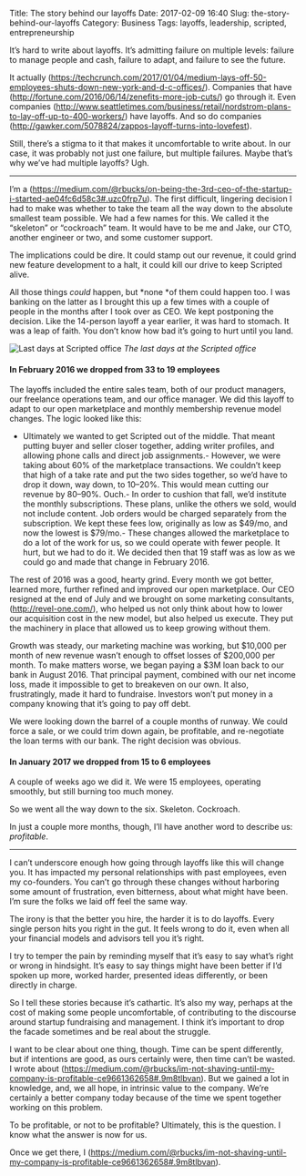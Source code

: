 Title: The story behind our layoffs
Date: 2017-02-09 16:40
Slug: the-story-behind-our-layoffs
Category: Business
Tags: layoffs, leadership, scripted, entrepreneurship

It’s hard to write about layoffs. It’s admitting failure on multiple levels: failure to manage people and cash, failure to adapt, and failure to see the future.

It actually (https://techcrunch.com/2017/01/04/medium-lays-off-50-employees-shuts-down-new-york-and-d-c-offices/). Companies that have (http://fortune.com/2016/06/14/zenefits-more-job-cuts/) go through it. Even companies (http://www.seattletimes.com/business/retail/nordstrom-plans-to-lay-off-up-to-400-workers/) have layoffs. And so do companies (http://gawker.com/5078824/zappos-layoff-turns-into-lovefest).

Still, there’s a stigma to it that makes it uncomfortable to write about. In our case, it was probably not just one failure, but multiple failures. Maybe that’s why we’ve had multiple layoffs? Ugh.

---

I’m a (https://medium.com/@rbucks/on-being-the-3rd-ceo-of-the-startup-i-started-ae04fc6d58c3#.uzc0frp7u). The first difficult, lingering decision I had to make was whether to take the team all the way down to the absolute smallest team possible. We had a few names for this. We called it the “skeleton” or “cockroach” team. It would have to be me and Jake, our CTO, another engineer or two, and some customer support.

The implications could be dire. It could stamp out our revenue, it could grind new feature development to a halt, it could kill our drive to keep Scripted alive.

All those things *could* happen, but *none *of them could happen too. I was banking on the latter as I brought this up a few times with a couple of people in the months after I took over as CEO. We kept postponing the decision. Like the 14-person layoff a year earlier, it was hard to stomach. It was a leap of faith. You don’t know how bad it’s going to hurt until you land.

![Last days at Scripted office]({static}/images/7a094-1qsqrty-cmknfyrkk4gokcw.png)
*The last days at the Scripted office*

#### In February 2016 we dropped from 33 to 19 employees

The layoffs included the entire sales team, both of our product managers, our freelance operations team, and our office manager. We did this layoff to adapt to our open marketplace and monthly membership revenue model changes. The logic looked like this:

- Ultimately we wanted to get Scripted out of the middle. That meant putting buyer and seller closer together, adding writer profiles, and allowing phone calls and direct job assignments.- However, we were taking about 60% of the marketplace transactions. We couldn’t keep that high of a take rate and put the two sides together, so we’d have to drop it down, way down, to 10–20%. This would mean cutting our revenue by 80–90%. Ouch.- In order to cushion that fall, we’d institute the monthly subscriptions. These plans, unlike the others we sold, would not include content. Job orders would be charged separately from the subscription. We kept these fees low, originally as low as $49/mo, and now the lowest is $79/mo.- These changes allowed the marketplace to do a lot of the work for us, so we could operate with fewer people. It hurt, but we had to do it. We decided then that 19 staff was as low as we could go and made that change in February 2016.

The rest of 2016 was a good, hearty grind. Every month we got better, learned more, further refined and improved our open marketplace. Our CEO resigned at the end of July and we brought on some marketing consultants, (http://revel-one.com/), who helped us not only think about how to lower our acquisition cost in the new model, but also helped us execute. They put the machinery in place that allowed us to keep growing without them.

Growth was steady, our marketing machine was working, but $10,000 per month of new revenue wasn’t enough to offset losses of $200,000 per month. To make matters worse, we began paying a $3M loan back to our bank in August 2016. That principal payment, combined with our net income loss, made it impossible to get to breakeven on our own. It also, frustratingly, made it hard to fundraise. Investors won’t put money in a company knowing that it’s going to pay off debt.

We were looking down the barrel of a couple months of runway. We could force a sale, or we could trim down again, be profitable, and re-negotiate the loan terms with our bank. The right decision was obvious.

#### In January 2017 we dropped from 15 to 6 employees

A couple of weeks ago we did it. We were 15 employees, operating smoothly, but still burning too much money.

So we went all the way down to the six. Skeleton. Cockroach.

In just a couple more months, though, I’ll have another word to describe us: *profitable*.

---

I can’t underscore enough how going through layoffs like this will change you. It has impacted my personal relationships with past employees, even my co-founders. You can’t go through these changes without harboring some amount of frustration, even bitterness, about what might have been. I’m sure the folks we laid off feel the same way.

The irony is that the better you hire, the harder it is to do layoffs. Every single person hits you right in the gut. It feels wrong to do it, even when all your financial models and advisors tell you it’s right.

I try to temper the pain by reminding myself that it’s easy to say what’s right or wrong in hindsight. It’s easy to say things might have been better if I’d spoken up more, worked harder, presented ideas differently, or been directly in charge.

So I tell these stories because it’s cathartic. It’s also my way, perhaps at the cost of making some people uncomfortable, of contributing to the discourse around startup fundraising and management. I think it’s important to drop the facade sometimes and be real about the struggle.

I want to be clear about one thing, though. Time can be spent differently, but if intentions are good, as ours certainly were, then time can’t be wasted. I wrote about (https://medium.com/@rbucks/im-not-shaving-until-my-company-is-profitable-ce9661362658#.9m8tlbvan). But we gained a lot in knowledge, and, we all hope, in intrinsic value to the company. We’re certainly a better company today because of the time we spent together working on this problem.

To be profitable, or not to be profitable? Ultimately, this is the question. I know what the answer is now for us.

Once we get there, I (https://medium.com/@rbucks/im-not-shaving-until-my-company-is-profitable-ce9661362658#.9m8tlbvan).